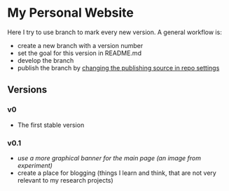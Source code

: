 # My Personal Website
Here I try to use branch to mark every new version. A general workflow is:
- create a new branch with a version number
- set the goal for this version in README.md
- develop the branch
- publish the branch by [changing the publishing source in repo settings](https://docs.github.com/en/pages/getting-started-with-github-pages/configuring-a-publishing-source-for-your-github-pages-site)

## Versions
### v0
- The first stable version
### v0.1
- *use a more graphical banner for the main page (an image from experiment)*
- create a place for blogging (things I learn and think, that are not very relevant to my research projects)
